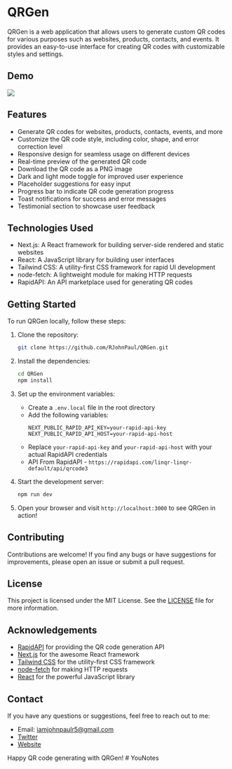 # QRGen

QRGen is a web application that allows users to generate custom QR codes for various purposes such as websites, products, contacts, and events. It provides an easy-to-use interface for creating QR codes with customizable styles and settings.

## Demo

 ![](https://github.com/RJohnPaul/QRGen/blob/82dba01418449df23c034dfb6455ce678a4410ff/gif.gif)

## Features

- Generate QR codes for websites, products, contacts, events, and more
- Customize the QR code style, including color, shape, and error correction level
- Responsive design for seamless usage on different devices
- Real-time preview of the generated QR code
- Download the QR code as a PNG image
- Dark and light mode toggle for improved user experience
- Placeholder suggestions for easy input
- Progress bar to indicate QR code generation progress
- Toast notifications for success and error messages
- Testimonial section to showcase user feedback

## Technologies Used

- Next.js: A React framework for building server-side rendered and static websites
- React: A JavaScript library for building user interfaces
- Tailwind CSS: A utility-first CSS framework for rapid UI development
- node-fetch: A lightweight module for making HTTP requests
- RapidAPI: An API marketplace used for generating QR codes

## Getting Started

To run QRGen locally, follow these steps:

1. Clone the repository:

   ```bash
   git clone https://github.com/RJohnPaul/QRGen.git
   ```

2. Install the dependencies:

   ```bash
   cd QRGen
   npm install
   ```

3. Set up the environment variables:

   - Create a `.env.local` file in the root directory
   - Add the following variables:
     ```
     NEXT_PUBLIC_RAPID_API_KEY=your-rapid-api-key
     NEXT_PUBLIC_RAPID_API_HOST=your-rapid-api-host
     ```
   - Replace `your-rapid-api-key` and `your-rapid-api-host` with your actual RapidAPI credentials
   - API From RapidAPI - `https://rapidapi.com/linqr-linqr-default/api/qrcode3`

4. Start the development server:

   ```bash
   npm run dev
   ```

5. Open your browser and visit `http://localhost:3000` to see QRGen in action!

## Contributing

Contributions are welcome! If you find any bugs or have suggestions for improvements, please open an issue or submit a pull request.

## License

This project is licensed under the MIT License. See the [LICENSE](LICENSE) file for more information.

## Acknowledgements

- [RapidAPI](https://rapidapi.com/) for providing the QR code generation API
- [Next.js](https://nextjs.org/) for the awesome React framework
- [Tailwind CSS](https://tailwindcss.com/) for the utility-first CSS framework
- [node-fetch](https://www.npmjs.com/package/node-fetch) for making HTTP requests
- [React](https://reactjs.org/) for the powerful JavaScript library

## Contact

If you have any questions or suggestions, feel free to reach out to me:

- Email: iamjohnpaulr5@gmail.com
- [Twitter](https://twitter.com/iamjohnpaulr5)
- [Website](https://john-porfolio.vercel.app)

Happy QR code generating with QRGen!
#   Y o u N o t e s 
 
 
